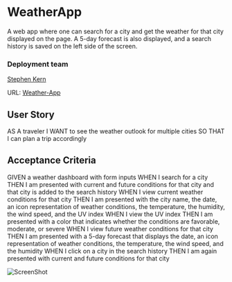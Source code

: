 # WeatherApp

A web app where one can search for a city and get the weather for that city displayed on the page. A 5-day forecast is also displayed, and a search history is saved on the left side of the screen. 

### Deployment team

[Stephen Kern](https://github.com/stephen-kern)

URL: [Weather-App](https://stephen-kern.github.io/Weather-App/)

## User Story

AS A traveler
I WANT to see the weather outlook for multiple cities
SO THAT I can plan a trip accordingly

## Acceptance Criteria

GIVEN a weather dashboard with form inputs
WHEN I search for a city
THEN I am presented with current and future conditions for that city and that city is added to the search history
WHEN I view current weather conditions for that city
THEN I am presented with the city name, the date, an icon representation of weather conditions, the temperature, the humidity, the wind speed, and the UV index
WHEN I view the UV index
THEN I am presented with a color that indicates whether the conditions are favorable, moderate, or severe
WHEN I view future weather conditions for that city
THEN I am presented with a 5-day forecast that displays the date, an icon representation of weather conditions, the temperature, the wind speed, and the humidity
WHEN I click on a city in the search history
THEN I am again presented with current and future conditions for that city

![ScreenShot](challenge6/images/weatherappSC.png)